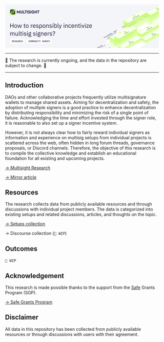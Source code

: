 ![Repository header image](/assets/repo-header.png)

---

🚧 The research is currently ongoing, and the data in the repository are subject to change. 🚧

---

## Introduction

DAOs and other collaborative projects frequently utilize multisignature wallets to manage shared assets. Aiming for decentralization and safety, the adoption of multiple signers is a good practice to enhance decentralization by distributing responsibility and minimizing the risk of a single point of failure. Acknowledging the time and effort invested through the signer role, it is reasonable to also set up a signer incentive system.

However, it is not always clear how to fairly reward individual signers as information and experience on multisig setups from individual projects is scattered across the web, often hidden in long forum threads, governance proposals, or Discord channels. Therefore, the objective of this research is to compile the collective knowledge and establish an educational foundation for all existing and upcoming projects.

[→ Multisight Research](https://multisight.app/research)

[→ Mirror article](https://mirror.xyz/0xCE856Cbf191ea3DdB70A6DC9D16CA95a598C9f65/PwD916DYAoK0YmnkfZ8wxRzgTbkW4dRVYSxzitUiURc)

## Resources

The research collects data from publicly available resources and through discussions with individual project members. The data is categorized into existing setups and related discussions, articles, and thoughts on the topic.

[→ Setups collection](./resources/setups-collection/)

→ Discourse collection (`🚧 WIP`)

## Outcomes

`🚧 WIP`

## Acknowledgement

This research is made possible thanks to the support from the [Safe](https://safe.global/) Grants Program (SGP).

[→ Safe Grants Program](https://forum.safe.global/c/grants/43)

## Disclaimer

All data in this repository has been collected from publicly available resources or through discussions with users with their agreement.
